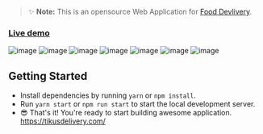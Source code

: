 > ✨ **Note:** This is an opensource Web Application for [Food Devlivery](https://react-quick-food.firebaseapp.com/).

### [Live demo](https://react-quick-food.firebaseapp.com/)
![image](https://github.com/GEDIH/food_delivery/assets/117825147/f7ffd671-701b-4683-88c1-e56914d3b58b) ![image](https://github.com/GEDIH/food_delivery/assets/117825147/6fabbb71-47d6-4161-ab9f-49f736d29faf) ![image](https://github.com/GEDIH/food_delivery/assets/117825147/52b523f4-f36d-4001-98d1-e0f7d4df0f4e)
![image](https://github.com/GEDIH/food_delivery/assets/117825147/5494a8c5-4a14-4dfa-a900-d5547da65eb0)
![image](https://github.com/GEDIH/food_delivery/assets/117825147/2b2d373a-66d9-4463-88f5-df61b65ea483)
![image](https://github.com/GEDIH/food_delivery/assets/117825147/86bdafd8-7ead-46d2-a418-cd634ab3b58a)
![image](https://github.com/GEDIH/food_delivery/assets/117825147/a912caf7-5f11-44c8-8dd4-5bd51cf4233b)



## Getting Started

- Install dependencies by running `yarn` or `npm install`.
- Run `yarn start` or `npm run start` to start the local development server.
- 😎 That's it! You're ready to start building awesome application.
https://tikusdelivery.com/
